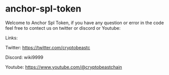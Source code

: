 # anchor-spl-token

Welcome to Anchor Spl Token, if you have any question or error in the code feel free to contect us on twitter or discord or Youtube:

Links: 

Twitter: https://twitter.com/cryptobeastc 

Discord:  wiki9999 

Youtube:  https://www.youtube.com/@cryptobeastchain

